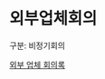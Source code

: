 # 외부업체회의

구분: 비정기회의

[외부 업체 회의록](%E1%84%8B%E1%85%AC%E1%84%87%E1%85%AE%20%E1%84%8B%E1%85%A5%E1%86%B8%E1%84%8E%E1%85%A6%20%E1%84%92%E1%85%AC%E1%84%8B%E1%85%B4%E1%84%85%E1%85%A9%E1%86%A8%20152e98ce7f71812ab111f41636395175.csv)
